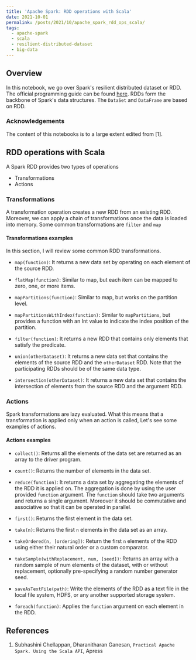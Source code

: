 ```yaml
---
title: 'Apache Spark: RDD operations with Scala'
date: 2021-10-01
permalink: /posts/2021/10/apache_spark_rdd_ops_scala/
tags:
  - apache-spark
  - scala
  - resilient-distributed-dataset
  - big-data
---
```


## Overview

In this notebook, we go over Spark's resilient distributed dataset or RDD. The official programming guide can be found <a href="https://spark.apache.org/docs/latest/rdd-programming-guide.html">here</a>. RDDs form the backbone of Spark's data structures. The ```DataSet``` and ```DataFrame``` are based on RDD.

### Acknowledgements

The content of this notebooks is to a large extent edited from [1].

## RDD operations with Scala

A Spark RDD provides two types of operations

- Transformations
- Actions

### Transformations

A transformation operation creates a new RDD from an existing RDD. Moreover, we can apply a chain of
transformations once the data is loaded into memory. Some common transformations are ```filter``` and ```map```

#### Transformations examples

In this section, I will review some common RDD transformations. 

- ```map(function)```: It returns a new data set by operating on each element of the source RDD.

- ```flatMap(function)```: Similar to map, but each item can be mapped to zero, one, or more items.

- ```mapPartitions(function)```: Similar to map, but works on the partition level.

- ```mapPartitionsWithIndex(function)```: Similar to ```mapPartitions```, but provides a function with an Int value to indicate the index position of the partition.

- ```filter(function)```: It returns a new RDD that contains only elements that satisfy the predicate.

- ```union(otherDataset)```: It returns a new data set that contains the elements of the source RDD and the ```otherDataset```  RDD. Note that the participating RDDs should be of the same data type.

- ```intersection(otherDataset)```: It returns a new data set that contains the intersection of elements from the source RDD and the argument RDD.


### Actions

Spark transformations are lazy evaluated. What this means that a transformation is applied only when an action is called,
Let's see some examples of actions.


#### Actions examples

- ```collect()```: Returns all the elements of the data set are returned as an array to the driver program.
- ```count()```:  Returns the number of elements in the data set.
- ```reduce(function)```: It returns a data set by aggregating the elements of the RDD it is applied on. The aggregation is done by using  the user provided ```function``` argument. The ```function``` should take two arguments and returns a single argument. Moreover it should be commutative and associative so that it can be operated in parallel. 

- ```first()```: Returns the first element in the data set.
- ```take(n)```: Returns the first ```n``` elements in the data set as an array.
- ```takeOrdered(n, [ordering])```: Return the first ```n```  elements of the RDD using either their natural order or a custom comparator.
- ```takeSample(withReplacement, num, [seed])```: Returns an array with a random sample of num elements of the dataset, with or without replacement, optionally pre-specifying a random number generator seed.
- ```saveAsTextFile(path)```: Write the elements of the RDD as a text file in the local file system, HDFS, or any another supported storage system.
- ```foreach(function)```: Applies the ```function``` argument on each element in the RDD.
 
## References

1. Subhashini Chellappan, Dharanitharan Ganesan, ```Practical Apache Spark. Using the Scala API```, Apress
